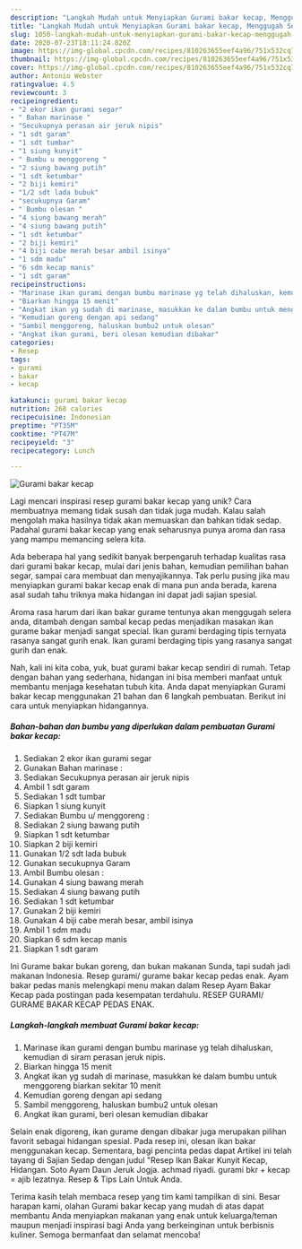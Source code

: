 ```yaml
---
description: "Langkah Mudah untuk Menyiapkan Gurami bakar kecap, Menggugah Selera"
title: "Langkah Mudah untuk Menyiapkan Gurami bakar kecap, Menggugah Selera"
slug: 1050-langkah-mudah-untuk-menyiapkan-gurami-bakar-kecap-menggugah-selera
date: 2020-07-23T18:11:24.820Z
image: https://img-global.cpcdn.com/recipes/810263655eef4a96/751x532cq70/gurami-bakar-kecap-foto-resep-utama.jpg
thumbnail: https://img-global.cpcdn.com/recipes/810263655eef4a96/751x532cq70/gurami-bakar-kecap-foto-resep-utama.jpg
cover: https://img-global.cpcdn.com/recipes/810263655eef4a96/751x532cq70/gurami-bakar-kecap-foto-resep-utama.jpg
author: Antonio Webster
ratingvalue: 4.5
reviewcount: 3
recipeingredient:
- "2 ekor ikan gurami segar"
- " Bahan marinase "
- "Secukupnya perasan air jeruk nipis"
- "1 sdt garam"
- "1 sdt tumbar"
- "1 siung kunyit"
- " Bumbu u menggoreng "
- "2 siung bawang putih"
- "1 sdt ketumbar"
- "2 biji kemiri"
- "1/2 sdt lada bubuk"
- "secukupnya Garam"
- " Bumbu olesan "
- "4 siung bawang merah"
- "4 siung bawang putih"
- "1 sdt ketumbar"
- "2 biji kemiri"
- "4 biji cabe merah besar ambil isinya"
- "1 sdm madu"
- "6 sdm kecap manis"
- "1 sdt garam"
recipeinstructions:
- "Marinase ikan gurami dengan bumbu marinase yg telah dihaluskan, kemudian di siram perasan jeruk nipis."
- "Biarkan hingga 15 menit"
- "Angkat ikan yg sudah di marinase, masukkan ke dalam bumbu untuk menggoreng biarkan sekitar 10 menit"
- "Kemudian goreng dengan api sedang"
- "Sambil menggoreng, haluskan bumbu2 untuk olesan"
- "Angkat ikan gurami, beri olesan kemudian dibakar"
categories:
- Resep
tags:
- gurami
- bakar
- kecap

katakunci: gurami bakar kecap 
nutrition: 268 calories
recipecuisine: Indonesian
preptime: "PT35M"
cooktime: "PT47M"
recipeyield: "3"
recipecategory: Lunch

---
```



![Gurami bakar kecap](https://img-global.cpcdn.com/recipes/810263655eef4a96/751x532cq70/gurami-bakar-kecap-foto-resep-utama.jpg)

Lagi mencari inspirasi resep gurami bakar kecap yang unik? Cara membuatnya memang tidak susah dan tidak juga mudah. Kalau salah mengolah maka hasilnya tidak akan memuaskan dan bahkan tidak sedap. Padahal gurami bakar kecap yang enak seharusnya punya aroma dan rasa yang mampu memancing selera kita.

Ada beberapa hal yang sedikit banyak berpengaruh terhadap kualitas rasa dari gurami bakar kecap, mulai dari jenis bahan, kemudian pemilihan bahan segar, sampai cara membuat dan menyajikannya. Tak perlu pusing jika mau menyiapkan gurami bakar kecap enak di mana pun anda berada, karena asal sudah tahu triknya maka hidangan ini dapat jadi sajian spesial.

Aroma rasa harum dari ikan bakar gurame tentunya akan menggugah selera anda, ditambah dengan sambal kecap pedas menjadikan masakan ikan gurame bakar menjadi sangat special. Ikan gurami berdaging tipis ternyata rasanya sangat gurih enak. Ikan gurami berdaging tipis yang rasanya sangat gurih dan enak.


Nah, kali ini kita coba, yuk, buat gurami bakar kecap sendiri di rumah. Tetap dengan bahan yang sederhana, hidangan ini bisa memberi manfaat untuk membantu menjaga kesehatan tubuh kita. Anda dapat menyiapkan Gurami bakar kecap menggunakan 21 bahan dan 6 langkah pembuatan. Berikut ini cara untuk menyiapkan hidangannya.

<!--inarticleads1-->

##### Bahan-bahan dan bumbu yang diperlukan dalam pembuatan Gurami bakar kecap:

1. Sediakan 2 ekor ikan gurami segar
1. Gunakan  Bahan marinase :
1. Sediakan Secukupnya perasan air jeruk nipis
1. Ambil 1 sdt garam
1. Sediakan 1 sdt tumbar
1. Siapkan 1 siung kunyit
1. Sediakan  Bumbu u/ menggoreng :
1. Sediakan 2 siung bawang putih
1. Siapkan 1 sdt ketumbar
1. Siapkan 2 biji kemiri
1. Gunakan 1/2 sdt lada bubuk
1. Gunakan secukupnya Garam
1. Ambil  Bumbu olesan :
1. Gunakan 4 siung bawang merah
1. Sediakan 4 siung bawang putih
1. Sediakan 1 sdt ketumbar
1. Gunakan 2 biji kemiri
1. Gunakan 4 biji cabe merah besar, ambil isinya
1. Ambil 1 sdm madu
1. Siapkan 6 sdm kecap manis
1. Siapkan 1 sdt garam


Ini Gurame bakar bukan goreng, dan bukan makanan Sunda, tapi sudah jadi makanan Indonesia. Resep gurami/ gurame bakar kecap pedas enak. Ayam bakar pedas manis melengkapi menu makan dalam Resep Ayam Bakar Kecap pada postingan pada kesempatan terdahulu. RESEP GURAMI/ GURAME BAKAR KECAP PEDAS ENAK. 

<!--inarticleads2-->

##### Langkah-langkah membuat Gurami bakar kecap:

1. Marinase ikan gurami dengan bumbu marinase yg telah dihaluskan, kemudian di siram perasan jeruk nipis.
1. Biarkan hingga 15 menit
1. Angkat ikan yg sudah di marinase, masukkan ke dalam bumbu untuk menggoreng biarkan sekitar 10 menit
1. Kemudian goreng dengan api sedang
1. Sambil menggoreng, haluskan bumbu2 untuk olesan
1. Angkat ikan gurami, beri olesan kemudian dibakar


Selain enak digoreng, ikan gurame dengan dibakar juga merupakan pilihan favorit sebagai hidangan spesial. Pada resep ini, olesan ikan bakar menggunakan kecap. Sementara, bagi pencinta pedas dapat Artikel ini telah tayang di Sajian Sedap dengan judul &#34;Resep Ikan Bakar Kunyit Kecap, Hidangan. Soto Ayam Daun Jeruk Jogja. achmad riyadi. gurami bkr + kecap = ajib lezatnya. Resep &amp; Tips Lain Untuk Anda. 

Terima kasih telah membaca resep yang tim kami tampilkan di sini. Besar harapan kami, olahan Gurami bakar kecap yang mudah di atas dapat membantu Anda menyiapkan makanan yang enak untuk keluarga/teman maupun menjadi inspirasi bagi Anda yang berkeinginan untuk berbisnis kuliner. Semoga bermanfaat dan selamat mencoba!
